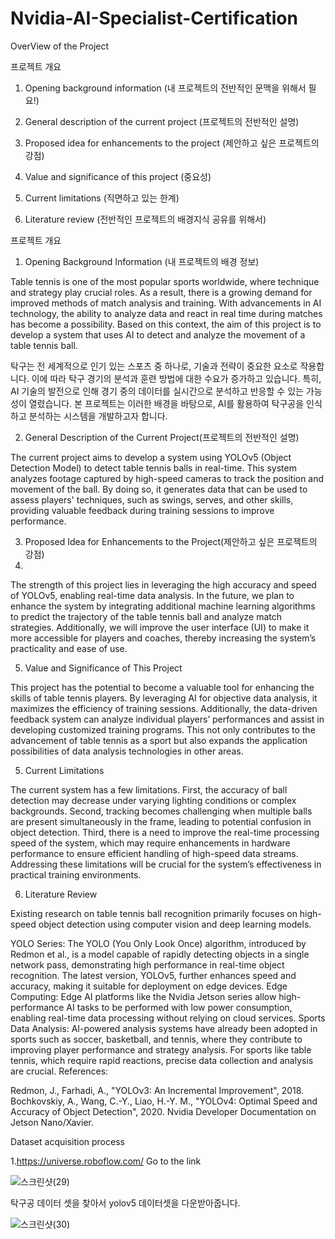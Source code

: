 # Nvidia-AI-Specialist-Certification
OverView of the Project

프로젝트 개요

1. Opening background information (내 프로젝트의 전반적인 문맥을 위해서 필요!)

2. General description of the current project (프로젝트의 전반적인 설명)

3. Proposed idea for enhancements to the project (제안하고 싶은 프로젝트의 강점)

4. Value and significance of this project (중요성)

5. Current limitations (직면하고 있는 한계)

6. Literature review (전반적인 프로젝트의 배경지식 공유를 위해서)

프로젝트 개요

1. Opening Background Information  (내 프로젝트의 배경 정보)

Table tennis is one of the most popular sports worldwide, where technique and strategy play crucial roles. 
As a result, there is a growing demand for improved methods of match analysis and training.
With advancements in AI technology, the ability to analyze data and react in real time during matches has become a possibility. 
Based on this context, the aim of this project is to develop a system that uses AI to detect and analyze the movement of a table tennis ball.  

탁구는 전 세계적으로 인기 있는 스포츠 중 하나로, 기술과 전략이 중요한 요소로 작용합니다. 이에 따라 탁구 경기의 분석과 훈련 방법에 대한 수요가 증가하고 있습니다. 특히, AI 기술의 발전으로 인해 경기 중의 데이터를 실시간으로 분석하고 반응할 수 있는 가능성이 열렸습니다. 본 프로젝트는 이러한 배경을 바탕으로, AI를 활용하여 탁구공을 인식하고 분석하는 시스템을 개발하고자 합니다.

2. General Description of the Current Project(프로젝트의 전반적인 설명)

The current project aims to develop a system using YOLOv5 (Object Detection Model) to detect table tennis balls in real-time.
This system analyzes footage captured by high-speed cameras to track the position and movement of the ball.
By doing so, it generates data that can be used to assess players' techniques, such as swings, serves, and other skills, providing valuable feedback during training sessions to improve performance.




3. Proposed Idea for Enhancements to the Project(제안하고 싶은 프로젝트의 강점)
4. 
The strength of this project lies in leveraging the high accuracy and speed of YOLOv5, enabling real-time data analysis.
In the future, we plan to enhance the system by integrating additional machine learning algorithms to predict the trajectory of the table tennis ball and analyze match strategies.
Additionally, we will improve the user interface (UI) to make it more accessible for players and coaches, thereby increasing the system’s practicality and ease of use.

5. Value and Significance of This Project 

This project has the potential to become a valuable tool for enhancing the skills of table tennis players. By leveraging AI for objective data analysis, it maximizes the efficiency of training sessions.
Additionally, the data-driven feedback system can analyze individual players’ performances and assist in developing customized training programs. 
This not only contributes to the advancement of table tennis as a sport but also expands the application possibilities of data analysis technologies in other areas.

5. Current Limitations 

The current system has a few limitations. First, the accuracy of ball detection may decrease under varying lighting conditions or complex backgrounds.
Second, tracking becomes challenging when multiple balls are present simultaneously in the frame, leading to potential confusion in object detection. 
Third, there is a need to improve the real-time processing speed of the system, which may require enhancements in hardware performance to ensure efficient handling of high-speed data streams. 
Addressing these limitations will be crucial for the system’s effectiveness in practical training environments.


6. Literature Review

Existing research on table tennis ball recognition primarily focuses on high-speed object detection using computer vision and deep learning models.

YOLO Series: The YOLO (You Only Look Once) algorithm, introduced by Redmon et al., is a model capable of rapidly detecting objects in a single network pass, demonstrating high performance in real-time object recognition. The latest version, YOLOv5, further enhances speed and accuracy, making it suitable for deployment on edge devices.
Edge Computing: Edge AI platforms like the Nvidia Jetson series allow high-performance AI tasks to be performed with low power consumption, enabling real-time data processing without relying on cloud services.
Sports Data Analysis: AI-powered analysis systems have already been adopted in sports such as soccer, basketball, and tennis, where they contribute to improving player performance and strategy analysis. For sports like table tennis, which require rapid reactions, precise data collection and analysis are crucial.
References:

Redmon, J., Farhadi, A., "YOLOv3: An Incremental Improvement", 2018.
Bochkovskiy, A., Wang, C.-Y., Liao, H.-Y. M., "YOLOv4: Optimal Speed and Accuracy of Object Detection", 2020.
Nvidia Developer Documentation on Jetson Nano/Xavier.


Dataset acquisition process

1.https://universe.roboflow.com/ Go to the link

![스크린샷(29)](https://github.com/user-attachments/assets/e06a3a05-17bc-4689-a5bc-f41921570d2e)

탁구공 데이터 셋을 찾아서 yolov5 데이터셋을 다운받아줍니다.

![스크린샷(30)](https://github.com/user-attachments/assets/bc8e158b-64bc-4a56-8800-ed48ed153046)


